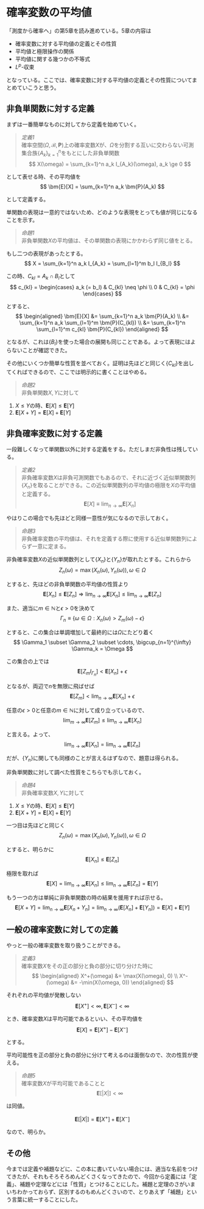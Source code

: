 # 確率変数の平均値

「測度から確率へ」の第5章を読み進めている。5章の内容は

- 確率変数に対する平均値の定義とその性質
- 平均値と極限操作の関係
- 平均値に関する幾つかの不等式
- $L^p$-収束

となっている。ここでは、確率変数に対する平均値の定義とその性質についてまとめていこうと思う。

## 非負単関数に対する定義

まずは一番簡単なものに対してから定義を始めていく。
> *定義1*  
> 確率空間$(\Omega, \mathcal{B}, \bm{P})$上の確率変数$X$が、$\Omega$を分割する互いに交わらない可測集合族$\{A_k\}_{k=1}^n$をもとにした非負単関数
$$
X(\omega) = \sum_{k=1}^n a_k I_{A_k}(\omega), a_k \ge 0
$$

として表せる時、その平均値を
$$
\bm{E}[X] = \sum_{k=1}^n a_k \bm{P}(A_k)
$$

として定義する。

単関数の表現は一意的ではないため、どのような表現をとっても値が同じになることを示す。
> *命題1*  
> 非負単関数$X$の平均値は、その単関数の表現にかかわらず同じ値をとる。

もし二つの表現があったとする。
$$
X = \sum_{k=1}^n a_k I_{A_k} = \sum_{l=1}^m b_l I_{B_l}
$$

この時、$C_{kl} = A_k \cap B_l$として
$$
c_{kl} = \begin{cases}
  a_k (= b_l) & C_{kl} \neq \phi \\
  0 & C_{kl} = \phi
\end{cases}
$$

とすると、
$$
\begin{aligned}
\bm{E}[X] &= \sum_{k=1}^n a_k \bm{P}(A_k) \\
&= \sum_{k=1}^n a_k \sum_{l=1}^m \bm{P}(C_{kl}) \\
&= \sum_{k=1}^n \sum_{l=1}^m c_{kl} \bm{P}(C_{kl})
\end{aligned}
$$

となるが、これは$\{B_l\}$を使った場合の展開も同じことである。よって表現にはよらないことが確認できた。

その他にいくつか簡単な性質を並べておく。証明は先ほどと同じく$\{C_{kl}\}$を出してくればできるので、ここでは明示的に書くことはやめる。
> *命題2*  
> 非負単関数$X,Y$に対して

1. $X \le Y$の時、$\bm{E}[X] \le \bm{E}[Y]$
1. $\bm{E}[X + Y] = \bm{E}[X] + \bm{E}[Y]$

## 非負確率変数に対する定義

一段難しくなって単関数以外に対する定義をする。ただしまだ非負性は残している。
> *定義2*  
> 非負確率変数$X$は非負可測関数でもあるので、それに近づく近似単関数列$\{X_n\}$を取ることができる。この近似単関数列の平均値の極限を$X$の平均値と定義する。
$$
\bm{E}[X] \equiv \lim_{n \rightarrow \infty} \bm{E}[X_n]
$$

やはりこの場合でも先ほどと同様一意性が気になるので示しておく。
> *命題3*  
> 非負確率変数の平均値は、それを定義する際に使用する近似単関数列によらず一意に定まる。

非負確率変数$X$の近似単関数列として$\{X_n\}$と$\{Y_n\}$が取れたとする。これらから
$$
Z_n(\omega) = \max(X_n(\omega), Y_n(\omega)), \omega \in \Omega
$$

とすると、先ほどの非負単関数の平均値の性質より
$$
\bm{E}[X_n] \le \bm{E}[Z_n] \Rightarrow \lim_{n \rightarrow \infty} \bm{E}[X_n] \le \lim_{n \rightarrow \infty} \bm{E}[Z_n]
$$

また、適当に$m \in \mathbb{N}$と$\epsilon > 0$を決めて
$$
\Gamma_n \equiv \{\omega \in \Omega : X_n(\omega) > Z_m(\omega) - \epsilon\}
$$

とすると、この集合は単調増加して最終的には$\Omega$にたどり着く
$$
\Gamma_1 \subset \Gamma_2 \subset \cdots, \bigcup_{n=1}^{\infty} \Gamma_k = \Omega
$$

この集合の上では
$$
\bm{E}[Z_m I_{\Gamma_n}] < \bm{E}[X_n] + \epsilon
$$

となるが、両辺で$n$を無限に飛ばせば
$$
\bm{E}[Z_m] < \lim_{n \rightarrow \infty} \bm{E}[X_n] + \epsilon
$$

任意の$\epsilon > 0$と任意の$m \in \mathbb{N}$に対して成り立っているので、
$$
\lim_{m \rightarrow \infty} \bm{E}[Z_m] \le \lim_{n \rightarrow \infty} \bm{E}[X_n]
$$

と言える。よって、
$$
\lim_{n \rightarrow \infty} \bm{E}[X_n] = \lim_{n \rightarrow \infty} \bm{E}[Z_n]
$$

だが、$\{Y_n\}$に関しても同様のことが言えるはずなので、題意は得られる。

非負単関数に対して調べた性質をこちらでも示しておく。
> *命題4*  
> 非負確率変数$X,Y$に対して

1. $X \le Y$の時、$\bm{E}[X] \le \bm{E}[Y]$
1. $\bm{E}[X + Y] = \bm{E}[X] + \bm{E}[Y]$

一つ目は先ほどと同じく
$$
Z_n(\omega) = \max(X_n(\omega), Y_n(\omega)), \omega \in \Omega
$$

とすると、明らかに
$$
\bm{E}[X_n] \le \bm{E}[Z_n]
$$

極限を取れば
$$
\bm{E}[X] = \lim_{n \rightarrow \infty} \bm{E}[X_n] \le \lim_{n \rightarrow \infty} \bm{E}[Z_n] = \bm{E}[Y]
$$

もう一つの方は単純に非負単関数の時の結果を援用すれば示せる。
$$
\bm{E}[X + Y] = \lim_{n \rightarrow \infty} \bm{E}[X_n + Y_n] = \lim_{n \rightarrow \infty} (\bm{E}[X_n] + \bm{E}[Y_n]) = \bm{E}[X] + \bm{E}[Y]
$$

## 一般の確率変数に対しての定義

やっと一般の確率変数を取り扱うことができる。
> *定義3*  
> 確率変数$X$をその正の部分と負の部分に切り分けた時に
$$
\begin{aligned}
X^+(\omega) &= \max(X(\omega), 0) \\
X^-(\omega) &= -\min(X(\omega, 0))
\end{aligned}
$$

それぞれの平均値が発散しない
$$
\bm{E}[X^+] < \infty, \bm{E}[X^-] < \infty
$$

とき、確率変数$X$は平均可能であるといい、その平均値を
$$
\bm{E}[X] = \bm{E}[X^+] - \bm{E}[X^-]
$$

とする。

平均可能性を正の部分と負の部分に分けて考えるのは面倒なので、次の性質が使える。
> *命題5*  
> 確率変数$X$が平均可能であることと
$$
\bm{E}[|X|] < \infty
$$

は同値。

$$
\bm{E}[|X|] = \bm{E}[X^+] + \bm{E}[X^-]
$$

なので、明らか。

## その他

今までは定義や補題などに、この本に書いていない場合には、適当な名前をつけてきたが、それもそろそろめんどくさくなってきたので、今回から定義には「定義」、補題や定理などには「性質」とつけることにした。補題と定理のさがいまいちわかっておらず、区別するのもめんどくさいので、とりあえず「補題」という言葉に統一することにした。
